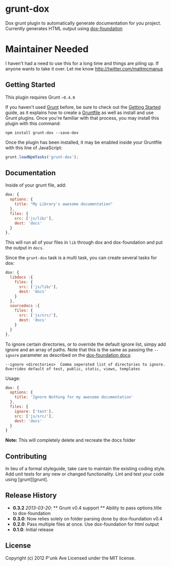# grunt-dox

Dox grunt plugin to automatically generate documentation for you project. Currently generates HTML output using [dox-foundaiton](https://github.com/punkave/dox-foundation)

# Maintainer Needed

I haven't had a need to use this for a long time and things are piling up. If anyone wants to take it over. Let me know http://twitter.com/mattmcmanus

## Getting Started
This plugin requires Grunt `~0.4.0`

If you haven't used [Grunt](http://gruntjs.com/) before, be sure to check out the [Getting Started](http://gruntjs.com/getting-started) guide, as it explains how to create a [Gruntfile](http://gruntjs.com/sample-gruntfile) as well as install and use Grunt plugins. Once you're familiar with that process, you may install this plugin with this command:

```shell
npm install grunt-dox --save-dev
```

Once the plugin has been installed, it may be enabled inside your Gruntfile with this line of JavaScript:

```js
grunt.loadNpmTasks('grunt-dox');
```

## Documentation
Inside of your grunt file, add:
```javascript
dox: {
  options: {
    title: "My Library's awesome documentation"
  },
  files: {
    src: ['js/lib/'],
    dest: 'docs'
  }
},
```

This will run all of your files in `lib` through dox and dox-foundation and  put the output in `docs`.

Since the `grunt-dox` task is a multi task, you can create several tasks for dox:

```js
dox: {
  libdocs :{
    files: {
      src: ['js/lib/'],
      dest: 'docs'
    }
  },
  sourcedocs :{
    files: {
      src: ['js/src/'],
      dest: 'docs'
    }
  }
},
```

To ignore certain directories, or to override the default ignore list, simpy add ignore and an array of paths. Note that this is the same as passing the `--ignore` parameter as described on the [dox-foundation docs](https://github.com/punkave/dox-foundation/blob/master/README.md):

```
--ignore <directories>  Comma seperated list of directories to ignore. Overrides default of test, public, static, views, templates
```

Usage:

```js
dox: {
  options: {
    title: 'Ignore Nothing for my awesome documentation'
  },
  files: {
    ignore: ['test'],
    src: ['js/src/'],
    dest: 'docs'
  }
}
```

**Note:** This will completely delete and recreate the docs folder

## Contributing
In lieu of a formal styleguide, take care to maintain the existing coding style. Add unit tests for any new or changed functionality. Lint and test your code using [grunt][grunt].

## Release History
* **0.3.2** *2013-03-20*: 
** Grunt v0.4 support
** Ability to pass options.title to dox-foundation
* **0.3.0**: Now relies solely on folder parsing done by dox-foundation v0.4
* **0.2.0**: Pass multiple files at once. Use dox-foundation for html output
* **0.1.0**: Initial release

## License
Copyright (c) 2012 P'unk Ave
Licensed under the MIT license.
